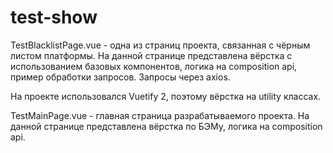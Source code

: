 # test-show

TestBlacklistPage.vue - одна из страниц проекта, связанная с чёрным листом платформы.
На данной странице представлена вёрстка с использованием базовых компонентов, логика на composition api, пример обработки запросов. Запросы через axios.

На проекте использовался Vuetify 2, поэтому вёрстка на utility классах.


TestMainPage.vue - главная страница разрабатываемого проекта.
На данной странице представлена вёрстка по БЭМу, логика на composition api.
